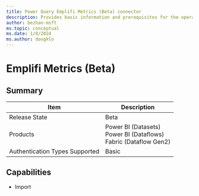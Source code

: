 ```yaml
---
title: Power Query Emplifi Metrics (Beta) connector
description: Provides basic information and prerequisites for the operation of the Emplifi Metrics connector.
author: bezhan-msft
ms.topic: conceptual
ms.date: 1/8/2024
ms.author: dougklo 
---
```


# Emplifi Metrics (Beta)

## Summary

| Item | Description |
| ---- | ----------- |
| Release State | Beta |
| Products | Power BI (Datasets)<br/>Power BI (Dataflows)<br/>Fabric (Dataflow Gen2) |
| Authentication Types Supported | Basic |

## Capabilities

* Import
